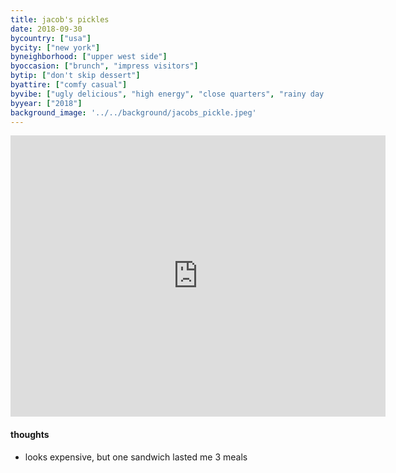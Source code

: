 ```yaml
---
title: jacob's pickles
date: 2018-09-30
bycountry: ["usa"]
bycity: ["new york"]
byneighborhood: ["upper west side"]
byoccasion: ["brunch", "impress visitors"]
bytip: ["don't skip dessert"]
byattire: ["comfy casual"]
byvibe: ["ugly delicious", "high energy", "close quarters", "rainy day • food for the soul"]
byyear: ["2018"]
background_image: '../../background/jacobs_pickle.jpeg'
---
```


<iframe src="https://www.google.com/maps/embed?pb=!1m18!1m12!1m3!1d3020.880008643618!2d-73.97810082343312!3d40.78665203304145!2m3!1f0!2f0!3f0!3m2!1i1024!2i768!4f13.1!3m3!1m2!1s0x89c25884484ee809%3A0x22a2b5cc2aa388b3!2sJacob&#39;s%20Pickles!5e0!3m2!1sen!2sus!4v1701223478076!5m2!1sen!2sus" width="600" height="450" style="border:0;" allowfullscreen="" loading="lazy" referrerpolicy="no-referrer-when-downgrade"></iframe>

#### thoughts
* looks expensive, but one sandwich lasted me 3 meals